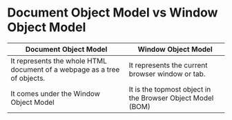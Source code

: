 # Document Object Model vs Window Object Model
Document Object Model | Window Object Model
-|-
It represents the whole HTML document of a webpage as a tree of objects. | It represents the current browser window or tab.
It comes under the Window Object Model | It is the topmost object in the Browser Object Model (BOM)
